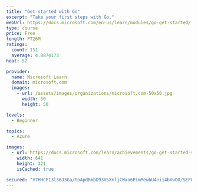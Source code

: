 ```yaml
---
title: "Get started with Go"
excerpt: "Take your first steps with Go."
webUrl: https://docs.microsoft.com/en-us/learn/modules/go-get-started/
type: course
price: Free
length: PT26M
ratings:
  count: 151
  average: 4.8874173
heat: 52

provider:
  name: Microsoft Learn
  domain: microsoft.com
  images:
    - url: /assets/images/organizations/microsoft.com-50x50.jpg
      width: 50
      height: 50

levels:
  - Beginner

topics:
  - Azure

images:
  - url: https://docs.microsoft.com/learn/achievements/go-get-started-social.png
    width: 641
    height: 321
    isCached: true

secured: "V7HHCP13l36J3Ga/toApdRmbD93VSXnljCMxo6PimMewbU4nii4bVwOO/SEPLjQricIWGwz4WlFV2gPJ6SkyYwSBHPDpAl6GKyQpIBuo1V2qpTV/K4cA6xbvZH098Wd+SDjK6hSpmqzxr/+FSCSiuKR7OjQstcgI+VmzVevyHxVectn4GSmvWG7+loglBCTdEkEPuL/ItKJaQBttIpIRYux0Q3EFUa7EIxTFnBFWrP6UZOJl6j6RKq/W79ySSid3zvdBrDL7Y4b68TZX0zEbC0424vXZQI2cLfwo29jiRPWKPcohJwkMiF9z4R+lBz0dUzn83ny9T2ISbPBQ3iliZ2UtswYnaFyoib8ljaQMtnua/CGIYq0cN6g8VWDQjuboipdAfbltoYH6RX+VwZXNtC/CQ4sJs0CDOqDcFPGqD4U=;Y3hY/2mvtzy/+v1+0gVOYg=="
---
```


